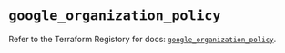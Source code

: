 # `google_organization_policy`

Refer to the Terraform Registory for docs: [`google_organization_policy`](https://registry.terraform.io/providers/hashicorp/google-beta/4.63.1/docs/resources/google_organization_policy).
